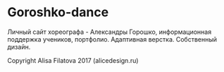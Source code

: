 # Goroshko-dance

Личный сайт хореографа - Александры Горошко, информационная поддержка учеников, портфолио.
Адаптивная верстка.
Собственный дизайн.

Copyright Alisa Filatova 2017 (alicedesign.ru)
